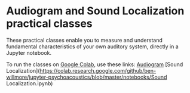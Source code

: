 # Audiogram and Sound Localization practical classes

These practical classes enable you to measure and understand fundamental characteristics of your own auditory system, directly in a Jupyter notebook.

To run the classes on [Google Colab](https://colab.research.google.com), use these links:
[Audiogram](https://colab.research.google.com/github/ben-willmore/jupyter-psychoacoustics/blob/master/notebooks/Audiogram.ipynb)
[Sound Localization](https://colab.research.google.com/github/ben-willmore/jupyter-psychoacoustics/blob/master/notebooks/Sound Localization.ipynb)
